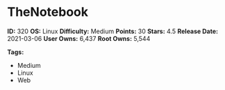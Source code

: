 # TheNotebook

**ID:** 320
**OS:** Linux
**Difficulty:** Medium
**Points:** 30
**Stars:** 4.5
**Release Date:** 2021-03-06
**User Owns:** 6,437
**Root Owns:** 5,544

**Tags:**
- Medium
- Linux
- Web

